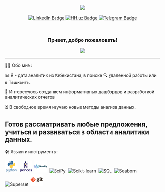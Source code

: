 <div id="header" align="center">
  <img src="https://i.pinimg.com/564x/e1/b8/29/e1b829532b6f6441c158541af84c1964.jpg" width="200"/>
</div>
<p align="center">
  <a href="http://www.linkedin.com/in/evanc001">
    <img src="https://img.shields.io/badge/LinkedIn-blue?style=for-the-badge&logo=linkedin&logoColor=white" alt="LinkedIn Badge"/>
    </a>  
  <a href="https://tashkent.hh.uz/resume/eeff39bcff0caca6fb0039ed1f454b6d4d4741">
    <img src="https://img.shields.io/badge/HH.UZ-FF0000?style=for-the-badge&logo=hackthebox&logoColor=white" alt="HH.uz Badge"/>
  </a>  
  </a>
  <a href="http://t.me/evanc001">
    <img src="https://img.shields.io/badge/Telegram-2CA5E0?style=for-the-badge&logo=telegram&logoColor=white" alt="Telegram Badge"/>
  </a>
</p>
<p align="center">
<img src="https://komarev.com/ghpvc/?username=evanc001&style=flat-square&color=blue" alt=""/>
</p>

<h3 align="center">Привет, добро пожаловать!</h3>
<p align="center">
  <img src="https://media.giphy.com/media/hvRJCLFzcasrR4ia7z/giphy.gif" width="100px">
</p>

---
:man_technologist: Обо мне :

📊 Я - дата аналитик из Узбекистана, в поиске 🔍 удаленной работы или в Ташкенте.

📝 Интересуюсь созданием информативных дашбордов и разработкой аналитических отчетов.

⏳ В свободное время изучаю новые методы анализа данных.

Готов рассматривать любые предложения, учиться и развиваться в области аналитики данных.
---
:hammer_and_wrench: Языки и инструменты:

<div>
  <img src="https://github.com/devicons/devicon/blob/master/icons/python/python-original-wordmark.svg" title="Python" alt="Python" width="40" height="40"/>&nbsp;
  <img src="https://github.com/devicons/devicon/blob/master/icons/pandas/pandas-original-wordmark.svg" title="Pandas" alt="Pandas" width="40" height="40"/>&nbsp;
  <img src="https://github.com/devicons/devicon/blob/master/icons/numpy/numpy-original-wordmark.svg" title="NumPy" alt="NumPy" width="40" height="40"/>&nbsp;
  <img src="https://scipy.org/images/logo.svg" title="SciPy" alt="SciPy" width="40" height="40"/>&nbsp;
  <img src="https://upload.wikimedia.org/wikipedia/commons/0/05/Scikit_learn_logo_small.svg" title="Scikit-learn" alt="Scikit-learn" width="40" height="40"/>&nbsp;
  <img src="https://upload.wikimedia.org/wikipedia/commons/2/29/Postgresql_elephant.svg" title="SQL" alt="SQL" width="40" height="40"/>&nbsp;
  <img src="https://seaborn.pydata.org/_images/logo-tall-lightbg.svg" title="Seaborn" alt="Seaborn" width="40" height="40"/>&nbsp;
  <img src="https://workforceedtech.org/wp-content/uploads/2019/03/Tableau_Logo_resized.png" title="Superset" alt="Superset" width="40" height="40"/>&nbsp;
  <img src="https://github.com/devicons/devicon/blob/master/icons/git/git-original-wordmark.svg" title="Git" alt="Git" width="40" height="40"/>&nbsp;
  <!-- Добавьте здесь другие инструменты или языки по вашему выбору -->
</div>


